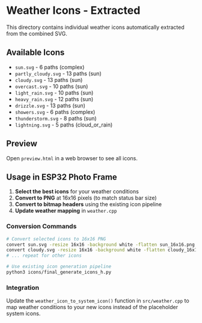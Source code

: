 # Weather Icons - Extracted

This directory contains individual weather icons automatically extracted from the combined SVG.

## Available Icons

- `sun.svg` - 6 paths (complex)
- `partly_cloudy.svg` - 13 paths (sun)
- `cloudy.svg` - 13 paths (sun)
- `overcast.svg` - 10 paths (sun)
- `light_rain.svg` - 10 paths (sun)
- `heavy_rain.svg` - 12 paths (sun)
- `drizzle.svg` - 13 paths (sun)
- `showers.svg` - 6 paths (complex)
- `thunderstorm.svg` - 8 paths (sun)
- `lightning.svg` - 5 paths (cloud_or_rain)

## Preview

Open `preview.html` in a web browser to see all icons.

## Usage in ESP32 Photo Frame

1. **Select the best icons** for your weather conditions
2. **Convert to PNG** at 16x16 pixels (to match status bar size)
3. **Convert to bitmap headers** using the existing icon pipeline
4. **Update weather mapping** in `weather.cpp`

### Conversion Commands

```bash
# Convert selected icons to 16x16 PNG
convert sun.svg -resize 16x16 -background white -flatten sun_16x16.png
convert cloudy.svg -resize 16x16 -background white -flatten cloudy_16x16.png
# ... repeat for other icons

# Use existing icon generation pipeline
python3 icons/final_generate_icons_h.py
```

### Integration

Update the `weather_icon_to_system_icon()` function in `src/weather.cpp` to map weather conditions to your new icons instead of the placeholder system icons.
